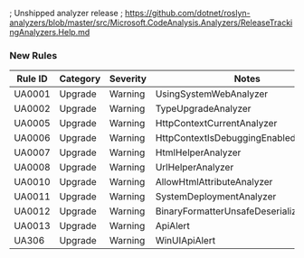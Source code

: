 ﻿; Unshipped analyzer release
; https://github.com/dotnet/roslyn-analyzers/blob/master/src/Microsoft.CodeAnalysis.Analyzers/ReleaseTrackingAnalyzers.Help.md

### New Rules
Rule ID | Category | Severity | Notes
--------|----------|----------|-------
UA0001 | Upgrade | Warning | UsingSystemWebAnalyzer
UA0002 | Upgrade | Warning | TypeUpgradeAnalyzer
UA0005 | Upgrade | Warning | HttpContextCurrentAnalyzer
UA0006 | Upgrade | Warning | HttpContextIsDebuggingEnabledAnalyzer
UA0007 | Upgrade | Warning | HtmlHelperAnalyzer
UA0008 | Upgrade | Warning | UrlHelperAnalyzer
UA0010 | Upgrade | Warning | AllowHtmlAttributeAnalyzer
UA0011 | Upgrade | Warning | SystemDeploymentAnalyzer
UA0012 | Upgrade | Warning | BinaryFormatterUnsafeDeserializeAnalyzer
UA0013 | Upgrade | Warning | ApiAlert
UA306  | Upgrade | Warning | WinUIApiAlert